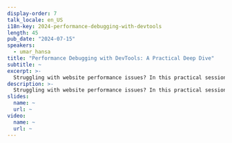 ```yaml
---
display-order: 7
talk_locale: en_US
i18n-key: 2024-performance-debugging-with-devtools
length: 45
pub_date: "2024-07-15"
speakers:
  - umar_hansa
title: "Performance Debugging with DevTools: A Practical Deep Dive"
subtitle: ~
excerpt: >-
  Struggling with website performance issues? In this practical session, you'll learn how to use Chrome DevTools to fix website performance bottlenecks. We'll cover essential workflows and techniques, including analyzing runtime performance, optimizing code delivery, and other tips and tricks. Through real-world case studies, you'll see how these techniques can significantly improve user experience and page load times. Level up your performance debugging skills now!
description: >-
  Struggling with website performance issues? In this practical session, you'll learn how to use Chrome DevTools to fix website performance bottlenecks. We'll cover essential workflows and techniques, including analyzing runtime performance, optimizing code delivery, and other tips and tricks. Through real-world case studies, you'll see how these techniques can significantly improve user experience and page load times. Level up your performance debugging skills now!
slides:
  name: ~
  url: ~
video:
  name: ~
  url: ~
---
```

